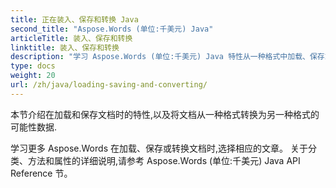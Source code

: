 ```yaml
---
title: 正在装入、保存和转换 Java
second_title: "Aspose.Words (单位:千美元) Java"
articleTitle: 装入、保存和转换
linktitle: 装入、保存和转换
description: "学习 Aspose.Words (单位:千美元) Java 特性从一种格式中加载、保存或转换文档。"
type: docs
weight: 20
url: /zh/java/loading-saving-and-converting/
---
```


本节介绍在加载和保存文档时的特性,以及将文档从一种格式转换为另一种格式的可能性数据.

学习更多 Aspose.Words 在加载、保存或转换文档时,选择相应的文章。 关于分类、方法和属性的详细说明,请参考 Aspose.Words (单位:千美元) Java API Reference 节。
